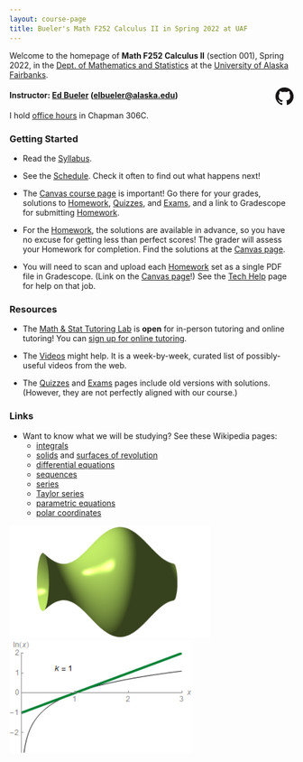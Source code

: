 ```yaml
---
layout: course-page
title: Bueler's Math F252 Calculus II in Spring 2022 at UAF
---
```


Welcome to the homepage of **Math F252 Calculus II** (section 001), Spring 2022, in the [Dept. of Mathematics and Statistics](http://www.uaf.edu/dms/) at the [University of Alaska Fairbanks](http://www.uaf.edu/).

[<img src="assets/images/GitHub-Mark-32px.png" align="right">](https://github.com/bueler/calc2 "github repository for this site")

#### Instructor:  [Ed Bueler](http://bueler.github.io/) ([elbueler@alaska.edu](mailto:elbueler@alaska.edu))

I hold [office hours](http://bueler.github.io/OffHrs.htm) in Chapman 306C.

### Getting Started

* Read the [Syllabus](syllabus.pdf).

* See the [Schedule](schedule.pdf).  Check it often to find out what happens next!

* The [Canvas course page](https://canvas.alaska.edu/courses/7049) is important!  Go there for your grades, solutions to [Homework](homework.html), [Quizzes](quizzes.html), and [Exams](exams.html), and a link to Gradescope for submitting [Homework](homework.html).

* For the [Homework](homework.html), the solutions are available in advance, so you have no excuse for getting less than perfect scores!  The grader will assess your Homework for completion.  Find the solutions at the [Canvas page](https://canvas.alaska.edu/courses/7049).

* You will need to scan and upload each [Homework](homework.html) set as a single PDF file in Gradescope.  (Link on the [Canvas page](https://canvas.alaska.edu/courses/7049)!)  See the [Tech Help](techHelp.html) page for help on that job.

### Resources

* The [Math & Stat Tutoring Lab](https://www.uaf.edu/dms/mathlab/index.php) is **open** for in-person tutoring and online tutoring!  You can [sign up for online tutoring](https://fairbanks.go-redrock.com/).

* The [Videos](videos.html) might help.  It is a week-by-week, curated list of possibly-useful videos from the web.

* The [Quizzes](quizzes.html) and [Exams](exams.html) pages include old versions with solutions.  (However, they are not perfectly aligned with our course.)

### Links

* Want to know what we will be studying?  See these Wikipedia pages:
   * [integrals](https://en.wikipedia.org/wiki/Integral)
   * [solids](https://en.wikipedia.org/wiki/Solid_of_revolution) and [surfaces of revolution](https://en.wikipedia.org/wiki/Surface_of_revolution)
   * [differential equations](https://en.wikipedia.org/wiki/Ordinary_differential_equation)
   * [sequences](https://en.wikipedia.org/wiki/Sequence)
   * [series](https://en.wikipedia.org/wiki/Series_(mathematics))
   * [Taylor series](https://en.wikipedia.org/wiki/Taylor_series)
   * [parametric equations](https://en.wikipedia.org/wiki/Parametric_equation)
   * [polar coordinates](https://en.wikipedia.org/wiki/Polar_coordinate_system)

[<img src="assets/images/solid.png" height="200">](https://en.wikipedia.org/wiki/Solid_of_revolution "solid of revolution") &nbsp; &nbsp; [<img src="assets/images/ln.gif" height="200">](https://en.wikipedia.org/wiki/Taylor_series "Taylor series of y=ln x")
